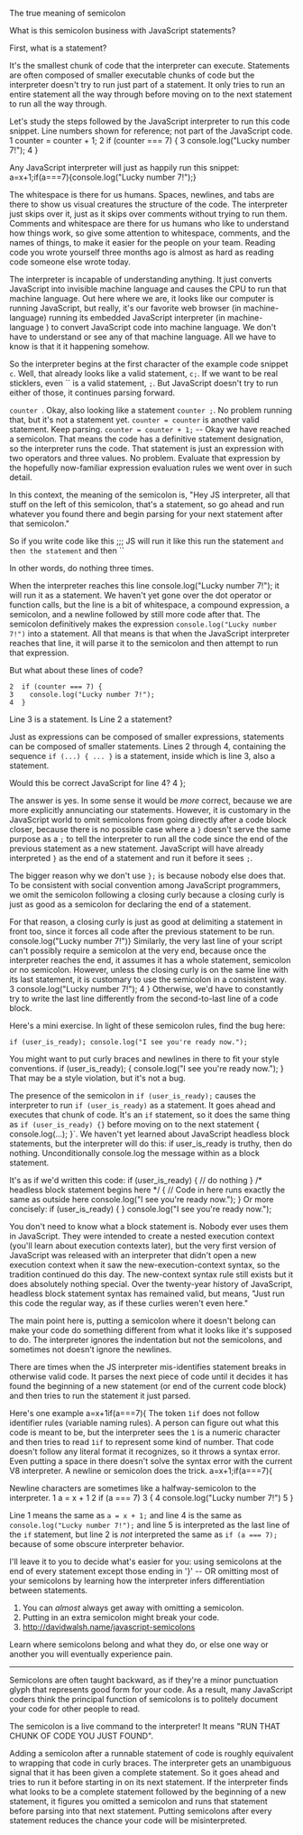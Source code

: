 The true meaning of semicolon


What is this semicolon business with JavaScript statements?

First, what is a statement?

It's the smallest chunk of code that the interpreter can execute. Statements are often composed of smaller executable chunks of code but the interpreter doesn't try to run just part of a statement. It only tries to run an entire statement all the way through before moving on to the next statement to run all the way through.

Let's study the steps followed by the JavaScript interpreter to run this code snippet. Line numbers shown for reference; not part of the JavaScript code.
    1  counter = counter + 1;
    2  if (counter === 7) {
    3    console.log("Lucky number 7!");
    4  }

Any JavaScript interpreter will just as happily run this snippet:
    a=x+1;if(a===7){console.log("Lucky number 7!");}

The whitespace is there for us humans. Spaces, newlines, and tabs are there to show us visual creatures the structure of the code. The interpreter just skips over it, just as it skips over comments without trying to run them. Comments and whitespace are there for us humans who like to understand how things work, so give some attention to whitespace, comments, and the names of things, to make it easier for the people on your team. Reading code you wrote yourself three months ago is almost as hard as reading code someone else wrote today.

The interpreter is incapable of understanding anything. It just converts JavaScript into invisible machine language and causes the CPU to run that machine language. Out here where we are, it looks like our computer is running JavaScript, but really, it's our favorite web browser (in machine-language) running its embedded JavaScript interpreter (in machine-language ) to convert JavaScript code into machine language. We don't have to understand or see any of that machine language. All we have to know is that it it happening somehow.

So the interpreter begins at the first character of the example code snippet `c`. Well, that already looks like a valid statement, `c;`. If we want to be real sticklers, even `` is a valid statement, `;`. But JavaScript doesn't try to run either of those, it continues parsing forward.

`counter `. Okay, also looking like a statement `counter ;`. No problem running that, but it's not a statement yet. `counter = counter` is another valid statement. Keep parsing. `counter = counter + 1;` -- Okay we have reached a semicolon. That means the code has a definitive statement designation, so the interpreter runs the code. That statement is just an expression with two operators and three values. No problem. Evaluate that expression by the hopefully now-familiar expression evaluation rules we went over in such detail.

In this context, the meaning of the semicolon is, "Hey JS interpreter, all that stuff on the left of this semicolon, that's a statement, so go ahead and run whatever you found there and begin parsing for your next statement after that semicolon."

So if you write code like this
    ;;;
JS will run it like this
    run the statement `` and then the statement `` and then ``

In other words, do nothing three times.

When the interpreter reaches this line
    console.log("Lucky number 7!");
it will run it as a statement. We haven't yet gone over the dot operator or function calls, but the line is a bit of whitespace, a compound expression, a semicolon, and a newline followed by still more code after that. The semicolon definitively makes the expression `console.log("Lucky number 7!")` into a statement. All that means is that when the JavaScript interpreter reaches that line, it will parse it to the semicolon and then attempt to run that expression.

But what about these lines of code?

    2  if (counter === 7) {
    3    console.log("Lucky number 7!");
    4  }

Line 3 is a statement. Is Line 2 a statement?

Just as expressions can be composed of smaller expressions, statements can be composed of smaller statements. Lines 2 through 4, containing the sequence `if (...) { ... }` is a statement, inside which is line 3, also a statement.

Would this be correct JavaScript for line 4?
    4  };

The answer is yes. In some sense it would be *more* correct, because we are more explicitly annunciating our statements. However, it is customary in the JavaScript world to omit semicolons from going directly after a code block closer, because there is no possible case where a `}` doesn't serve the same purpose as a `;` to tell the interpreter to run all the code since the end of the previous statement as a new statement. JavaScript will have already interpreted `}` as the end of a statement and run it before it sees `;`.

The bigger reason why we don't use `};` is because nobody else does that. To be consistent with social convention among JavaScript programmers, we omit the semicolon following a closing curly because a closing curly is just as good as a semicolon for declaring the end of a statement.

For that reason, a closing curly is just as good at delimiting a statement in front too, since it forces all code after the previous statement to be run.
    console.log("Lucky number 7!")}
Similarly, the very last line of your script can't possibly require a semicolon at the very end, because once the interpreter reaches the end, it assumes it has a whole statement, semicolon or no semicolon. However, unless the closing curly is on the same line with its last statement, it is customary to use the semicolon in a consistent way.
    3    console.log("Lucky number 7!");
    4  }
Otherwise, we'd have to constantly try to write the last line differently from the second-to-last line of a code block.

Here's a mini exercise. In light of these semicolon rules, find the bug here:

    if (user_is_ready); console.log("I see you're ready now.");

You might want to put curly braces and newlines in there to fit your style conventions.
    if (user_is_ready); {
      console.log("I see you're ready now.");
    }
That may be a style violation, but it's not a bug.

The presence of the semicolon in `if (user_is_ready);` causes the interpreter to run `if (user_is_ready)` as a statement. It goes ahead and executes that chunk of code. It's an `if` statement, so it does the same thing as `if (user_is_ready) {}` before moving on to the next statement { console.log(...); }`. We haven't yet learned about JavaScript headless block statements, but the interpreter will do this:
    if user_is_ready is truthy, then do nothing.
    Unconditionally console.log the message within as a block statement.

It's as if we'd written this code:
    if (user_is_ready) {
        // do nothing
    }
    /* headless block statement begins here */ {
      // Code in here runs exactly the same as outside here
      console.log("I see you're ready now.");
    }
Or more concisely:
    if (user_is_ready) {
    }
    console.log("I see you're ready now.");

You don't need to know what a block statement is. Nobody ever uses them in JavaScript. They were intended to create a nested execution context (you'll learn about execution contexts later), but the very first version of JavaScript was released with an interpreter that didn't open a new execution context when it saw the new-execution-context syntax, so the tradition continued do this day. The new-context syntax rule still exists but it does absolutely nothing special. Over the twenty-year history of JavaScript, headless block statement syntax has remained valid, but means, "Just run this code the regular way, as if these curlies weren't even here."

The main point here is, putting a semicolon where it doesn't belong can make your code do something different from what it looks like it's supposed to do. The interpreter ignores the indentation but not the semicolons, and sometimes not doesn't ignore the newlines.

There are times when the JS interpreter mis-identifies statement breaks in otherwise valid code. It parses the next piece of code until it decides it has found the beginning of a new statement (or end of the current code block) and then tries to run the statement it just parsed. 

Here's one example
    a=x+1if(a===7){
The token `1if` does not follow identifier rules (variable naming rules). A person can figure out what this code is meant to be, but the interpreter sees the `1` is a numeric character and then tries to read `1if` to represent some kind of number. That code doesn't follow any literal format it recognizes, so it throws a syntax error. Even putting a space in there doesn't solve the syntax error with the current V8 interpreter. A newline or semicolon does the trick.
    a=x+1;if(a===7){

Newline characters are sometimes like a halfway-semicolon to the interpreter.
    1  a = x + 1
    2  if (a === 7)
    3  {
    4  console.log("Lucky number 7!")
    5  }

Line 1 means the same as `a = x + 1;` and line 4 is the same as `console.log("Lucky number 7!");` and line 5 is interpreted as the last line of the `if` statement, but line 2 is *not* interpreted the same as `if (a === 7);` because of some obscure interpreter behavior.

I'll leave it to you to decide what's easier for you: using semicolons at the end of every statement except those ending in '}' -- OR omitting most of your semicolons by learning how the interpreter infers differentiation between statements.

1. You can *almost* always get away with omitting a semicolon.
2. Putting in an extra semicolon might break your code.
3. http://davidwalsh.name/javascript-semicolons

Learn where semicolons belong and what they do, or else one way or another you will eventually experience pain.

-----

Semicolons are often taught backward, as if they're a minor punctuation glyph that represents good form for your code. As a result, many JavaScript coders think the principal function of semicolons is to politely document your code for other people to read.

The semicolon is a live command to the interpreter! It means "RUN THAT CHUNK OF CODE YOU JUST FOUND".

Adding a semicolon after a runnable statement of code is roughly equivalent to wrapping that code in curly braces. The interpreter gets an unambiguous signal that it has been given a complete statement. So it goes ahead and tries to run it before starting in on its next statement. If the interpreter finds what looks to be a complete statement followed by the beginning of a new statement, it figures you omitted a semicolon and runs that statement before parsing into that next statement. Putting semicolons after every statement reduces the chance your code will be misinterpreted.
